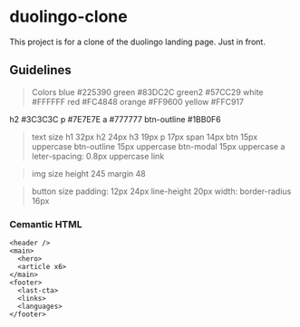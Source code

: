 # duolingo-clone
This project is for a clone of the duolingo landing page. Just in front.

## Guidelines
> Colors
  blue #225390
  green #83DC2C 
  green2 #57CC29
  white #FFFFFF
  red #FC4848
  orange #FF9600
  yellow #FFC917

  h2 #3C3C3C
  p #7E7E7E
  a #777777
  btn-outline #1BB0F6

> text size
  h1 32px
  h2 24px
  h3 19px
  p 17px
  span 14px
  btn 15px uppercase
  btn-outline 15px uppercase
  btn-modal 15px uppercase
  a leter-spacing: 0.8px uppercase
  link

> img size
  height 245
  margin 48

>button size
  padding: 12px 24px
  line-height 20px
  width: 
  border-radius 16px

### Cemantic HTML
```
<header />
<main>
  <hero>
  <article x6>
</main>
<footer>
  <last-cta>
  <links>
  <languages>
</footer>
```